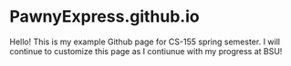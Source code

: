 # PawnyExpress.github.io

Hello! This is my example Github page for CS-155 spring semester. 
I will continue to customize this page as I contiunue with my progress at BSU!
